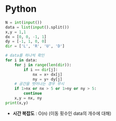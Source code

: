 # Python 
```python
N = int(input())
data = list(input().split())
x,y = 1,1
dx = [0, 0, -1, 1]
dy = [-1, 1, 0, 0]
dir = ['L', 'R', 'U', 'D']

# data를 하나씩 확인
for i in data:
    for j in range(len(dir)):
        if i == dir[j]:
            nx = x+ dx[j]
            ny = y+ dy[j]
    # 공간을 벗어나는 경우 무시
    if 1>nx or nx > 5 or 1>ny or ny > 5:
        continue
    x,y = nx, ny
print(x,y)

```


* **시간 복잡도** : O(n) (이동 횟수인 data의 개수에 대해)
